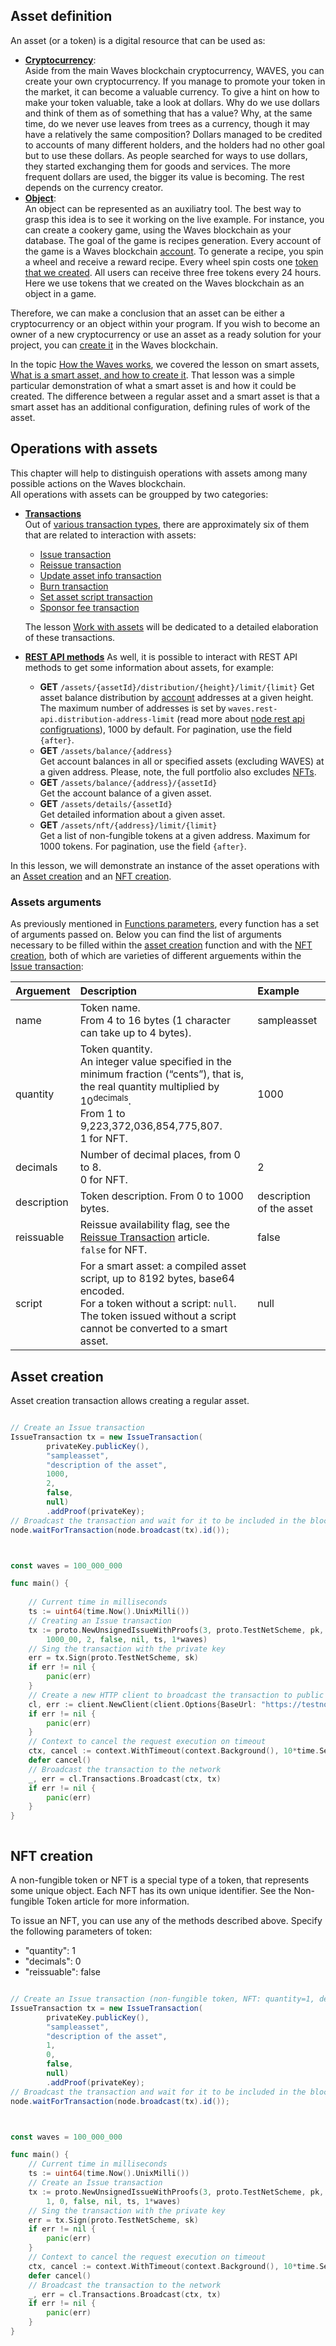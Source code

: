 ## Asset definition ##

An asset (or a token) is a digital resource that can be used as:
- **<u>Cryptocurrency</u>**:  
        Aside from the main Waves blockchain cryptocurrency, WAVES, you can create your own cryptocurrency.
        If you manage to promote your token in the market, it can become a valuable currency. 
        To give a hint on how to make your token valuable, take a look at dollars.
        Why do we use dollars and think of them as of something that has a value?
        Why, at the same time, do we never use leaves from trees as a currency, though it may have a relatively the same composition?
        Dollars managed to be credited to accounts of many different holders, and the holders had no other goal but to use these dollars.
        As people searched for ways to use dollars, they started exchanging them for goods and services.
        The more frequent dollars are used, the bigger its value is becoming.
        The rest depends on the currency creator.
- **<u>Object</u>**:  
        An object can be represented as an auxiliatry tool.
        The best way to grasp this idea is to see it working on the live example.
        For instance, you can create a cookery game, using the Waves blockchain as your database.
        The goal of the game is recipes generation.
        Every account of the game is a Waves blockchain [account]().
        To generate a recipe, you spin a wheel and receive a reward recipe.
        Every wheel spin costs one [token that we created](#asset-creation).
        All users can receive three free tokens every 24 hours.
        Here we use tokens that we created on the Waves blockchain as an object in a game.

Therefore, we can make a conclusion that an asset can be either a cryptocurrency or an object within your program.
If you wish to become an owner of a new cryptocurrency or use an asset as a ready solution for your project, you can [create it](#asset-creation) in the Waves blockchain.

In the topic [How the Waves works](), we covered the lesson on smart assets, [What is a smart asset, and how to create it]().
That lesson was a simple particular demonstration of what a smart asset is and how it could be created. The difference between a regular asset and a smart asset is that a smart asset has an additional configuration, defining rules of work of the asset. 

## Operations with assets ##

This chapter will help to distinguish operations with assets among many possible actions on the Waves blockchain.   
All operations with assets can be groupped by two categories:
- **<u>Transactions</u>**   
    Out of [various transaction types](https://docs.waves.tech/en/blockchain/transaction-type/), there are approximately six of them that are related to interaction with assets:
    * [Issue transaction]()
    * [Reissue transaction]()
    * [Update asset info transaction]()
    * [Burn transaction]()
    * [Set asset script transaction]()
    * [Sponsor fee transaction]()

    The lesson [Work with assets]() will be dedicated to a detailed elaboration of these transactions.
- **<u>REST API methods</u>**
    As well, it is possible to interact with REST API methods to get some information about assets, for example:
    * **GET** `/assets/{assetId}/distribution/{height}/limit/{limit}`
        Get asset balance distribution by [account]() addresses at a given height. The maximum number of addresses is set by `waves.rest-api.distribution-address-limit` (read more about [node rest api configruations](https://docs.waves.tech/en/waves-node/node-configuration#rest-api-settings)), 1000 by default. For pagination, use the field `{after}`.
    * **GET** `/assets/balance/{address}`  
        Get account balances in all or specified assets (excluding WAVES) at a given address. Please, note, the full portfolio also excludes [NFTs](#nft-creation).
    * **GET** `/assets/balance/{address}/{assetId}`  
        Get the account balance of a given asset.
    * **GET** `/assets/details/{assetId}`  
        Get detailed information about a given asset.
    * **GET** `/assets/nft/{address}/limit/{limit}`  
        Get a list of non-fungible tokens at a given address. Maximum for 1000 tokens. For pagination, use the field `{after}`.

In this lesson, we will demonstrate an instance of the asset operations with an [Asset creation](#asset-creation) and an [NFT creation](#nft-creation). 

### Assets arguments ###

As previously mentioned in [Functions parameters](), every function has a set of arguments passed on. Below you can find the list of arguments necessary to be filled within the [asset creation](#asset-creation) function and with the [NFT creation](#nft-creation), both of which are varieties of different arguements within the [Issue transaction]():

| Arguement | Description | Example |
| :--- | :--- | :--- |
| name | Token name. <br>From 4 to 16 bytes (1 character can take up to 4 bytes).| sampleasset |
| quantity | Token quantity.<br> An integer value specified in the minimum fraction (“cents”), that is, the real quantity multiplied by 10<sup>decimals</sup>.<br>From 1 to 9,223,372,036,854,775,807.<br>1 for NFT.| 1000 |
| decimals | Number of decimal places, from 0 to 8.<br>0 for NFT.| 2 |
| description | Token description. From 0 to 1000 bytes.| description of the asset |
| reissuable | Reissue availability flag, see the [Reissue Transaction]() article.<br>`false` for NFT. | false |
| script | For a smart asset: a compiled asset script, up to 8192 bytes, base64 encoded.<br>For a token without a script: `null`.<br>The token issued without a script cannot be converted to a smart asset. | null |

## Asset creation ##

Asset creation transaction allows creating a regular asset.

<CodeBlock>

```js
```
```java
// Create an Issue transaction
IssueTransaction tx = new IssueTransaction(
        privateKey.publicKey(),
        "sampleasset", 
        "description of the asset", 
        1000, 
        2, 
        false,
        null) 
        .addProof(privateKey); 
// Broadcast the transaction and wait for it to be included in the blockchain
node.waitForTransaction(node.broadcast(tx).id());
```
```php
```
```csharp
```
```go
const waves = 100_000_000

func main() {
 
    // Current time in milliseconds
    ts := uint64(time.Now().UnixMilli())
    // Creating an Issue transaction
    tx := proto.NewUnsignedIssueWithProofs(3, proto.TestNetScheme, pk, "sampleasset", "description of the asset",
        1000_00, 2, false, nil, ts, 1*waves)
    // Sing the transaction with the private key
    err = tx.Sign(proto.TestNetScheme, sk)
    if err != nil {
        panic(err)
    }
    // Create a new HTTP client to broadcast the transaction to public TestNet nodes
    cl, err := client.NewClient(client.Options{BaseUrl: "https://testnodes.wavesnodes.com", Client: &http.Client{}})
    if err != nil {
        panic(err)
    }
    // Context to cancel the request execution on timeout
    ctx, cancel := context.WithTimeout(context.Background(), 10*time.Second)
    defer cancel()
    // Broadcast the transaction to the network
    _, err = cl.Transactions.Broadcast(ctx, tx)
    if err != nil {
        panic(err)
    }
} 
```
```python
```

</CodeBlock>

## NFT creation ##

A non-fungible token or NFT is a special type of a token, that represents some unique object. Each NFT has its own unique identifier. See the Non-fungible Token article for more information.

To issue an NFT, you can use any of the methods described above. Specify the following parameters of token:
* "quantity": 1
* "decimals": 0
* "reissuable": false

<CodeBlock>

```js
```
```java
// Create an Issue transaction (non-fungible token, NFT: quantity=1, decimals=0, reissuable=false)
IssueTransaction tx = new IssueTransaction(
        privateKey.publicKey(),
        "sampleasset", 
        "description of the asset", 
        1, 
        0, 
        false,
        null) 
        .addProof(privateKey); 
// Broadcast the transaction and wait for it to be included in the blockchain
node.waitForTransaction(node.broadcast(tx).id());
```
```php
```
```csharp
```
```go
const waves = 100_000_000

func main() {
    // Current time in milliseconds
    ts := uint64(time.Now().UnixMilli())
    // Create an Issue transaction
    tx := proto.NewUnsignedIssueWithProofs(3, proto.TestNetScheme, pk, "sampleasset", "description of the asset",
        1, 0, false, nil, ts, 1*waves)
    // Sing the transaction with the private key
    err = tx.Sign(proto.TestNetScheme, sk)
    if err != nil {
        panic(err)
    }
    // Context to cancel the request execution on timeout
    ctx, cancel := context.WithTimeout(context.Background(), 10*time.Second)
    defer cancel()
    // Broadcast the transaction to the network
    _, err = cl.Transactions.Broadcast(ctx, tx)
    if err != nil {
        panic(err)
    }
} 
```
```python
```

</CodeBlock>
